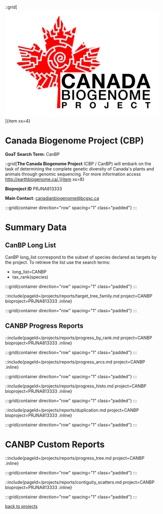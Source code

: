 
::grid[![GoaT](/static/images/CanBP.png)]{item xs=4}

# Canada Biogenome Project (CBP)

**GoaT Search Term:** CanBP

::grid[**The Canada Biogenome Project** (CBP / CanBP) will embark on the task of determining the complete genetic diversity of Canada's plants and animals through genomic sequencing. For more information access http://earthbiogenome.ca/.]{item xs=8}

**Bioproject ID** PRJNA813333

**Main Contact**: canadianbiogenome@bcgsc.ca

:::grid{container direction="row" spacing="1" class="padded"}
:::

# Summary Data

## CanBP Long List

CanBP long_list correspond to the subset of species declared as targets by the project. To retrieve the list use the search terms:

- long_list=CANBP 
- tax_rank(species)

:::grid{container direction="row" spacing="1" class="padded"}
:::

::include{pageId=/projects/reports/target_tree_family.md project=CANBP bioproject=PRJNA813333 .inline}

:::grid{container direction="row" spacing="1" class="padded"}
:::

## CANBP Progress Reports

::include{pageId=/projects/reports/progress_by_rank.md project=CANBP bioproject=PRJNA813333 .inline}

:::grid{container direction="row" spacing="1" class="padded"}
:::

::include{pageId=/projects/reports/progress_arcs.md project=CANBP .inline}

:::grid{container direction="row" spacing="1" class="padded"}
:::

::include{pageId=/projects/reports/progress_histo.md project=CANBP bioproject=PRJNA813333 .inline}

:::grid{container direction="row" spacing="1" class="padded"}
:::

::include{pageId=/projects/reports/duplication.md project=CANBP bioproject=PRJNA813333 .inline}

:::grid{container direction="row" spacing="1" class="padded"}
:::

# CANBP Custom Reports

::include{pageId=/projects/reports/progress_tree.md project=CANBP .inline}

:::grid{container direction="row" spacing="1" class="padded"}
:::

::include{pageId=/projects/reports/contiguity_scatters.md project=CANBP bioproject=PRJNA813333 .inline}

:::grid{container direction="row" spacing="1" class="padded"}
:::



[back to projects](/projects)

